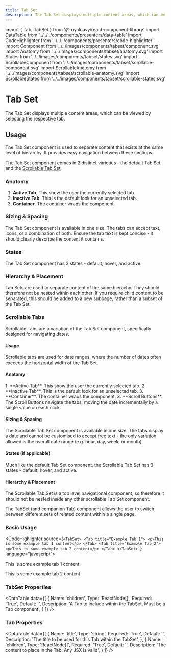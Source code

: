 ```yaml
---
title: Tab Set
description: The Tab Set displays multiple content areas, which can be viewed by selecting the respective tab.
---
```


import { Tab, TabSet } from '@royalnavy/react-component-library'
import DataTable from '../../../components/presenters/data-table'
import CodeHighlighter from '../../../components/presenters/code-highlighter'
import Component from '../../images/components/tabset/component.svg'
import Anatomy from '../../images/components/tabset/anatomy.svg'
import States from '../../images/components/tabset/states.svg'
import ScrollableComponent from '../../images/components/tabset/scrollable-component.svg'
import ScrollableAnatomy from '../../images/components/tabset/scrollable-anatomy.svg'
import ScrollableStates from '../../images/components/tabset/scrollable-states.svg'



# Tab Set
The Tab Set displays multiple content areas, which can be viewed by selecting the respective tab.

<Component />

## Usage
The Tab Set component is used to separate content that exists at the same level of hierarchy. It provides easy navigation between these sections.

<TabSet>

<Tab title="Design">

The Tab Set component comes in 2 distinct varieties - the default Tab Set and the [Scrollable Tab Set](#scrollable-tabs).

### Anatomy

<Anatomy />

1. **Active Tab**. This show the user the currently selected tab.
2. **Inactive Tab**. This is the default look for an unselected tab.
3. **Container**. The container wraps the component.

### Sizing & Spacing
The Tab Set component is available in one size. The tabs can accept text, icons, or a combination of both. Ensure the tab text is kept concise - it should clearly describe the content it contains.

### States
The Tab Set component has 3 states - default, hover, and active.
<States />

### Hierarchy & Placement
Tab Sets are used to separate content of the same hierachy. They should therefore not be nested within each other. If you require child content to be separated, this should be added to a new subpage, rather than a subset of the Tab Set.

### Scrollable Tabs
Scrollable Tabs are a variation of the Tab Set component, specifically designed for navigating dates.
<ScrollableComponent />
  
#### Usage
Scrollable tabs are used for date ranges, where the number of dates often exceeds the horizontal width of the Tab Set. 

#### Anatomy
<ScrollableAnatomy />
1. **Active Tab**. This show the user the currently selected tab.
2. **Inactive Tab**. This is the default look for an unselected tab.
3. **Container**. The container wraps the component.
3. **Scroll Buttons**. The Scroll Buttons navigate the tabs, moving the date incrementally by a single value on each click.

#### Sizing & Spacing
The Scrollable Tab Set component is available in one size. The tabs display a date and cannot be customised to accept free text - the only variation allowed is the overall date range (e.g. hour, day, week, or month).

#### States (if applicable)
Much like the default Tab Set component, the Scrollable Tab Set has 3 states - default, hover, and active.
<ScrollableStates />

#### Hierarchy & Placement
The Scrollable Tab Set is a top level navigational component, so therefore it should not be nested inside any other scrollable Tab Set component.


</Tab>

<Tab title="Develop">
The TabSet (and companion Tab) component allows the user to switch between different sets of related content within a single page.

### Basic Usage
<CodeHighlighter source={`<TabSet>
  <Tab title="Example Tab 1">
    <p>This is some example tab 1 content</p>
  </Tab>
  <Tab title="Example Tab 2">
    <p>This is some example tab 2 content</p>
  </Tab>
</TabSet>
`} language="javascript">
  <TabSet>
    <Tab title="Example Tab 1">
      <p>This is some example tab 1 content</p>
    </Tab>
    <Tab title="Example Tab 2">
      <p>This is some example tab 2 content</p>
    </Tab>
  </TabSet>
</CodeHighlighter>

### TabSet Properties
<DataTable data={[
  {
    Name: 'children',
    Type: 'ReactNode[]',
    Required: 'True',
    Default: '',
    Description: 'A Tab to include within the TabSet. Must be a Tab component',
  }
]} />

### Tab Properties
<DataTable data={[
  {
    Name: 'title',
    Type: 'string',
    Required: 'True',
    Default: '',
    Description: 'The title to be used for this Tab within the TabSet',
  },
  {
    Name: 'children',
    Type: 'ReactNode[]',
    Required: 'True',
    Default: '',
    Description: 'The content to place in the Tab. Any JSX is valid',
  }
]} />

</Tab>
</TabSet>
